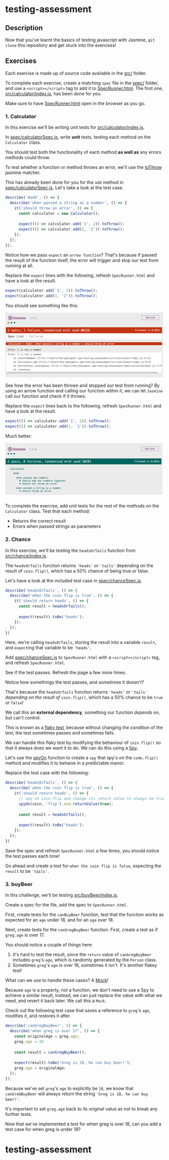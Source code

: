 # testing-assessment


## Description

Now that you've learnt the basics of testing javascript with Jasmine, `git clone` this repository and get stuck into the exercises!

## Exercises

Each exercise is made up of source code available in the [src/](src/) folder.

To complete each exercise, create a matching `spec` file in the [spec/](spec/) folder, and use a `<script></script>` tag to add it to [SpecRunner.html](SpecRunner.html). The first one, [src/calculator/index.js](src/calculator/index.js), has been done for you.

Make sure to have [SpecRunner.html](SpecRunner.html) open in the browser as you go.

### 1. Calculator

In this exercise we'll be writing unit tests for [src/calculator/index.js](src/calculator/index.js).

In [spec/calculatorSpec.js](spec/calculatorSpec.js), write **unit** tests, testing each method on the `Calculator` class.

You should test both the functionality of each method **as well as** any errors methods could throw.

To test whether a function or method throws an error, we'll use the [toThrow](https://jasmine.github.io/api/3.6/matchers.html#toThrow) jasmine matcher.

This has already been done for you for the `add` method in [spec/calculatorSpec.js](spec/calculatorSpec.js). Let's take a look at the test case.

```js
describe('#add', () => {
  describe('when passed a string as a number', () => {
    it('should throw an error', () => {
      const calculator = new Calculator();

      expect(() => calculator.add('1', 2)).toThrow();
      expect(() => calculator.add(1, '2')).toThrow();
    });
  });
});
```

Notice how we pass `expect` an `arrow function`? That's because if passed the result of the function itself, the error will trigger and stop our test from running at all.

Replace the `expect` lines with the following, refresh `SpecRunner.html` and have a look at the result.

```js
expect(calculator.add('1', 2)).toThrow();
expect(calculator.add(1, '2')).toThrow();
```

You should see something like this:

![Image of SpecRunner.html](images/1.png)

See how the error has been thrown and stopped our test from running? By using an arrow function and calling our function within it, we can let `Jasmine` call our function and check if it throws.

Replace the `expect` lines back to the following, refresh `SpecRunner.html` and have a look at the result.

```js
expect(() => calculator.add('1', 2)).toThrow();
expect(() => calculator.add(1, '2')).toThrow();
```

Much better:

![Image of SpecRunner.html](images/2.png)

To complete the exercise, add unit tests for the rest of the methods on the `Calculator` class. Test that each method:

  - Returns the correct result
  - Errors when passed strings as parameters

### 2. Chance

In this exercise, we'll be testing the `headsOrTails` function from [src/chance/index.js](src/chance/index.js).

The `headsOrTails` function returns `'heads'` or `'tails'` depending on the result of `coin.flip()`, which has a 50% chance of being true or false.

Let's have a look at the included test case in [spec/chanceSpec.js](spec/chanceSpec.js).

```js
describe('headsOrTails', () => {
  describe('when the coin flip is true', () => {
    it('should return heads', () => {
      const result = headsOrTails();

      expect(result).toBe('heads');
    });
  });
})
```

Here, we're calling `headsOrTails`, storing the result into a variable `result`, and `expect`ing that variable to be `'heads'`.

Add [spec/chanceSpec.js](spec/chanceSpec.js) to `SpecRunner.html` with a `<script></script>` tag, and refresh `SpecRunner.html`.

See if the test passes. Refresh the page a few more times.

Notice how somethings the test passes, and sometimes it doesn't?

That's because the `headsOrTails` function returns `'heads'` or `'tails'` _depending on the result of `coin.flip()`_, which has a 50% chance to be `true` or `false`! 

We call this an **external dependency**, something our function _depends_ on, but can't control.

This is known as a [flaky test](https://hackernoon.com/flaky-tests-a-war-that-never-ends-9aa32fdef359), because without changing the condition of the test, the test sometimes passes and sometimes fails.

We can handle this flaky test by modifying the behaviour of `coin.flip()` so that it always does we want it to do. We can do this using a [Spy](https://jasmine.github.io/api/3.6/Spy.html).

Let's use the [spyOn](https://jasmine.github.io/api/3.6/global.html#spyOn) function to create a `spy` that spy's on the `code.flip()` method and modifies it to behaive in a predictable manor.

Replace the test case with the following:

```js
describe('headsOrTails', () => {
  describe('when the coin flip is true', () => {
    it('should return heads', () => {
      // spy on coin.flip and change its return value to always be true
      spyOn(coin, 'flip').and.returnValue(true);

      const result = headsOrTails();

      expect(result).toBe('heads');
    });
  });
})
```

Save the spec and refresh `SpecRunner.html` a few times, you should notice the test passes each time!

Go ahead and create a test for `when the coin flip is false`, expecting the `result` to be `'tails'`.

### 3. buyBeer

In this challenge, we'll be testing [src/buyBeer/index.js](src/buyBeer/index.js).

Create a spec for the file, add the spec to `SpecRunner.html`.

First, create tests for the `canBuyBeer` function, test that the function works as expected for an `age` under 18, and for an `age` over 18.

Next, create tests for the `canGregBuyBeer` function. First, create a test as if `greg.age` is over 17.

You should notice a couple of things here:

  1. It's hard to test the result, since the `return` value of `canGregBuyBeer` includes `greg`'s `age`, which is randomly generated by the `Person` class.
  2. Sometimes `greg`'s `age` is over 18, sometimes it isn't. It's another flakey test!

What can we use to handle these cases? A [Mock](https://en.wikipedia.org/wiki/Mock_object)!

Because `age` is a property, not a function, we don't need to use a Spy to achieve a similar result, instead, we can just replace the value with what we need, and revert it back later. We call this a `Mock`.

Check out the following test case that saves a reference to `greg`'s `age`, modifies it, and restores it after.

```js
describe('canGregBuyBeer', () => {
  describe('when greg is over 17', () => {
    const originalAge = greg.age;
    greg.age = 18
    
    const result = canGregBuyBeer();

    expect(result).toBe('Greg is 18, he can buy beer!');
    greg.age = originalAge;
  });
});
```

Because we've set `greg`'s `age` to explicitly be `18`, we know that `canGrebBuyBeer` will always return the string `'Greg is 18, he can buy beer!'`.

It's important to set `greg.age` back to its original value as not to break any further tests.

Now that we've implemented a test for when greg is over 18, can you add a test case for when greg is under 18?
# testing-assessment
